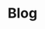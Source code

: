 ---
# Documentation: https://wowchemy.com/docs/page-builder/
widget: pages
headless: true
weight: 30
active: true

title: Blog
subtitle:

content:
  count: 5
  filters:
    author: ''
    category: ''
    exclude_featured: false
    publication_type: ''
    tag: ''
  offset: 0
  order: desc
  page_type: post
design:
  view: 2
  columns: '1'

active: true
---